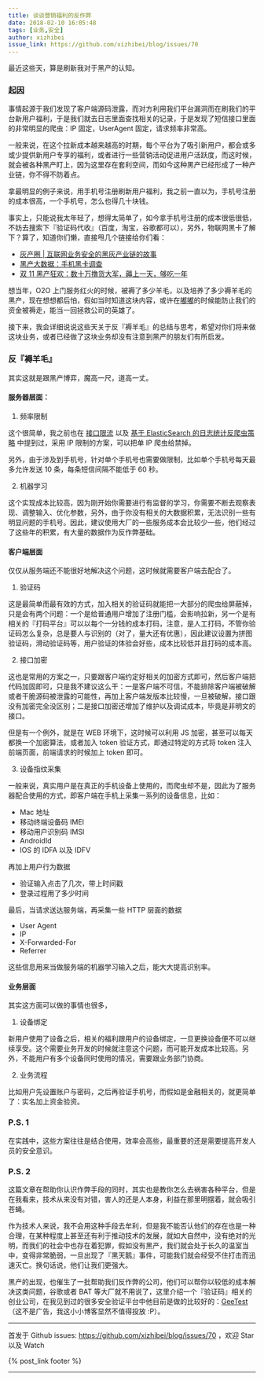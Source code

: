 ```yaml
---
title: 谈谈营销福利的反作弊
date: 2018-02-10 16:05:48
tags: [业务,安全]
author: xizhibei
issue_link: https://github.com/xizhibei/blog/issues/70
---
```

<!-- en_title: lets-talk-about-anti-cheating-in-marketing -->

最近这些天，算是刷新我对于黑产的认知。

<!-- more -->

### 起因

事情起源于我们发现了客户端源码泄露，而对方利用我们平台漏洞而在刷我们的平台新用户福利，于是我们就去日志里面查找相关的记录，于是发现了短信接口里面的非常明显的爬虫：IP 固定，UserAgent 固定，请求频率非常高。

一般来说，在这个拉新成本越来越高的时期，每个平台为了吸引新用户，都会或多或少提供新用户专享的福利，或者进行一些营销活动促进用户活跃度，而这时候，就会被各种黑产盯上，因为这里存在套利空间，而如今这种黑产已经形成了一种产业链，你不得不防着点。

拿最明显的例子来说，用手机号注册刷新用户福利，我之前一直以为，手机号注册的成本很高，一个手机号，怎么也得几十块钱。

事实上，只能说我太年轻了，想得太简单了，如今拿手机号注册的成本很低很低，不妨去搜索下『验证码代收』（百度，淘宝，谷歌都可以），另外，物联网黑卡了解下？算了，知道你们懒，直接甩几个链接给你们看：

-   [灰产圈 | 互联网业务安全的黑灰产业链的故事](http://www.sohu.com/a/149730076_517801)
-   [黑产大数据：手机黑卡调查](http://www.freebuf.com/articles/others-articles/135317.html)
-   [双 11 黑产狂欢：数十万撸货大军，薅上一天，够吃一年](https://36kr.com/p/5102656.html)

想当年，O2O 上门服务红火的时候，被褥了多少羊毛，以及培养了多少褥羊毛的黑产，现在想想都后怕，假如当时知道这块内容，或许在[嘟嘟](https://github.com/xizhibei/blog/issues/59)的时候能防止我们的资金被褥走，能当一回拯救公司的英雄了。

接下来，我会详细说说这些天关于反『褥羊毛』的总结与思考，希望对你们将来做这块业务，或者已经做了这块业务却没有注意到黑产的朋友们有所启发。

### 反『褥羊毛』

其实这就是跟黑产博弈，魔高一尺，道高一丈。

#### 服务器层面：

1.  频率限制

这个很简单，我之前也在 [接口限流](https://github.com/xizhibei/blog/issues/29) 以及 [基于 ElasticSearch 的日志统计反爬虫策略](https://github.com/xizhibei/blog/issues/46) 中提到过，采用 IP 限制的方案，可以把单 IP 爬虫给禁掉。

另外，由于涉及到手机号，针对单个手机号也需要做限制，比如单个手机号每天最多允许发送 10 条，每条短信间隔不能低于 60 秒。

2.  机器学习

这个实现成本比较高，因为刚开始你需要进行有监督的学习，你需要不断去观察表现、调整输入、优化参数，另外，由于你没有相关的大数据积累，无法识别一些有明显问题的手机号。因此，建议使用大厂的一些服务成本会比较少一些，他们经过了这些年的积累，有大量的数据作为反作弊基础。

#### 客户端层面

仅仅从服务端还不能很好地解决这个问题，这时候就需要客户端去配合了。

1.  验证码

这是最简单而最有效的方式，加入相关的验证码就能把一大部分的爬虫给屏蔽掉，只是会有两个问题：一个是给普通用户增加了注册门槛，会影响拉新，另一个是有相关的『打码平台』可以以每个一分钱的成本打码，注意，是人工打码，不管你验证码怎么复杂，总是要人与识别的（对了，量大还有优惠），因此建议设置为拼图验证码，滑动验证码等，用户验证的体验会好些，成本比较低并且打码的成本高。

2.  接口加密

这也是常用的方案之一，只要跟客户端约定好相关的加密方式即可，然后客户端把代码加固即可，只是我不建议这么干：一是客户端不可信，不能排除客户端被破解或者干脆源码被泄露的可能性，再加上客户端发版本比较慢，一旦被破解，接口跟没有加密完全没区别；二是接口加密还增加了维护以及调试成本，毕竟是非明文的接口。

但是有一个例外，就是在 WEB 环境下，这时候可以利用 JS 加密，甚至可以每天都换一个加密算法，或者加入 token 验证方式，即通过特定的方式将 token 注入前端页面，前端请求的时候加上 token 即可。

3.  设备指纹采集

一般来说，真实用户是在真正的手机设备上使用的，而爬虫却不是，因此为了服务器配合使用的方式，即客户端在手机上采集一系列的设备信息，比如：

-   Mac 地址
-   移动终端设备码 IMEI
-   移动用户识别码 IMSI
-   AndroidId
-   IOS 的 IDFA 以及 IDFV

再加上用户行为数据

-   验证输入点击了几次，带上时间戳
-   登录过程用了多少时间

最后，当请求送达服务端，再采集一些 HTTP 层面的数据

-   User Agent
-   IP
-   X-Forwarded-For
-   Referrer

这些信息用来当做服务端的机器学习输入之后，能大大提高识别率。

#### 业务层面

其实这方面可以做的事情也很多，

1.  设备绑定

新用户使用了设备之后，相关的福利跟用户的设备绑定，一旦更换设备便不可以继续享受。这个需要业务开发的时候就注意这个问题，而可能开发成本比较高。另外，不能用户有多个设备同时使用的情况，需要跟业务部门协商。

2.  业务流程

比如用户先设置账户与密码，之后再验证手机号，而假如是金融相关的，就更简单了：实名加上资金验资。

### P.S. 1

在实践中，这些方案往往是结合使用，效率会高些，最重要的还是需要提高开发人员的安全意识。

### P.S. 2

这篇文章在帮助你认识作弊手段的同时，其实也是教你怎么去祸害各种平台，但是在我看来，技术从来没有对错，害人的还是人本身，利益在那里明摆着，就会吸引苍蝇。

作为技术人来说，我不会用这种手段去牟利，但是我不能否认他们的存在也是一种合理，在某种程度上甚至还有利于推动技术的发展，就如大自然中，没有绝对的光明，而我们的社会中也存在着犯罪，假如没有黑产，我们就会处于长久的温室当中，变得非常脆弱，一旦出现了『黑天鹅』事件，可能我们就会经受不住打击而迅速灭亡。换句话说，他们让我们更强大。

黑产的出现，也催生了一批帮助我们反作弊的公司，他们可以帮你以较低的成本解决这类问题，谷歌或者 BAT 等大厂就不用说了，这里介绍一个『验证码』相关的创业公司，在我见到过的很多安全验证平台中他目前是做的比较好的：[GeeTest](http://www.geetest.com/)（这不是广告，我这小小博客显然不值得投放 :P）。


***
首发于 Github issues: https://github.com/xizhibei/blog/issues/70 ，欢迎 Star 以及 Watch

{% post_link footer %}
***